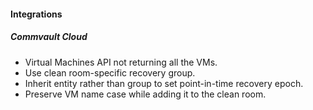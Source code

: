 
#### Integrations

##### Commvault Cloud

- Virtual Machines API not returning all the VMs.
- Use clean room-specific recovery group.
- Inherit entity rather than group to set point-in-time recovery epoch.
- Preserve VM name case while adding it to the clean room.